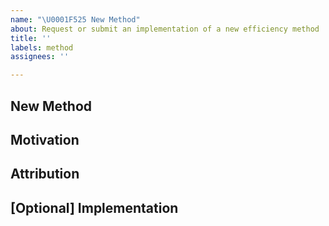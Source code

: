 ```yaml
---
name: "\U0001F525 New Method"
about: Request or submit an implementation of a new efficiency method
title: ''
labels: method
assignees: ''

---
```


## New Method
<!-- A tl;dr of the requested method, linking to papers and code as appropriate -->

## Motivation

<!-- Why is this method important? Please provide any expected gains in quality or accuracy from the literature or your own experiments. -->

## Attribution

<!-- Who are the authors that we should credit and/or contact for this method? --> 

## [Optional] Implementation

<!-- Optionally, sketch out the desired implementation or interface for the method-->
